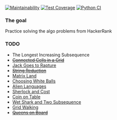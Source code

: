 [![Maintainability](https://api.codeclimate.com/v1/badges/937b4a17899574ee0c6b/maintainability)](https://codeclimate.com/github/dmsavvin/hrank/maintainability)
[![Test Coverage](https://api.codeclimate.com/v1/badges/937b4a17899574ee0c6b/test_coverage)](https://codeclimate.com/github/dmsavvin/hrank/test_coverage)
[![Python CI](https://github.com/dmsavvin/hrank/actions/workflows/pyci.yml/badge.svg)](https://github.com/dmsavvin/hrank/actions/workflows/pyci.yml)

### The goal
Practice solving the algo problems from HackerRank

### TODO
+ The Longest Increasing Subsequence
+ [~~Connected Cells in a Grid~~](https://www.hackerrank.com/challenges/connected-cell-in-a-grid/problem)
+ [Jack Goes to Rapture](https://www.hackerrank.com/challenges/jack-goes-to-rapture/problem)
+ [~~String Reduction~~](https://www.hackerrank.com/challenges/string-reduction/problem)
+ [Matrix Land](https://www.hackerrank.com/challenges/matrix-land/problem)
+ [Choosing White Balls](https://www.hackerrank.com/challenges/choosing-white-balls/problem)
+ [Alien Languages](https://www.hackerrank.com/challenges/alien-languages/problem)
+ [Sherlock and Cost](https://www.hackerrank.com/challenges/sherlock-and-cost/problem)
+ [Coin on Table](https://www.hackerrank.com/challenges/coin-on-the-table/problem)
+ [Wet Shark and Two Subsequence](https://www.hackerrank.com/challenges/wet-shark-and-two-subsequences/problem)
+ [Grid Walking](https://www.hackerrank.com/challenges/grid-walking/problem)
+ [~~Queens on Board~~](https://www.hackerrank.com/challenges/queens-on-board/problem)